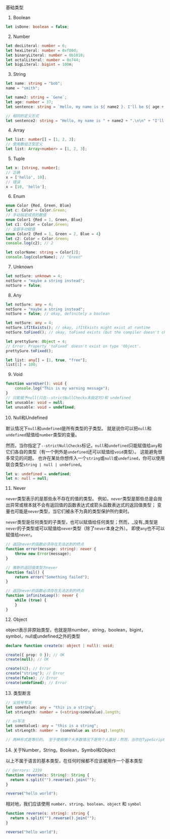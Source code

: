 基础类型

1. Boolean

```typescript
let isDone: boolean = false;
```

2. Number

```typescript
let decLiteral: number = 6;
let hexLiteral: number = 0xf00d;
let binaryLiteral: number = 0b1010;
let octalLiteral: number = 0o744;
let bigLiteral: bigint = 100n;
```

3. String

```typescript
let name: string = "bob";
name = "smith";

let name2: string = `Gene`;
let age: number = 37;
let sentence: string = `Hello, my name is ${ name2 }. I'll be ${ age + 1 } years old next month.`;

// 相同的定义方式
let sentence2: string = "Hello, my name is " + name2 + ".\n\n" + "I'll be " + (age + 1) + " years old next month.";
```

4. Array

```typescript
let list: number[] = [1, 2, 3];
// 使用数组泛型定义
let list: Array<number> = [1, 2, 3];
```

5. Tuple

```typescript
let x: [string, number];
// 正确
x = ['hello', 10];
// 错误
x = [10, 'hello'];
```

6. Enum

```typescript
enum Color {Red, Green, Blue}
let c: Color = Color.Green;
// 手动指定成员的数值
enum Color1 {Red = 1, Green, Blue}
let c1: Color = Color.Green;
// 全部手动赋值
enum Color2 {Red = 1, Green = 2, Blue = 4}
let c2: Color = Color.Green;
console.log(c2); // 2

let colorName: string = Color[2];
console.log(colorName); // "Green"
```

7. Unknown

```typescript
let notSure: unknown = 4;
notSure = "maybe a string instead";
notSure = false;
```

8. Any

```typescript
let notSure: any = 4;
notSure = "maybe a string instead";
notSure = false; // okay, definitely a boolean

let notSure: any = 4;
notSure.ifItExists(); // okay, ifItExists might exist at runtime
notSure.toFixed(); // okay, toFixed exists (but the compiler doesn't check)

let prettySure: Object = 4;
// Error: Property 'toFixed' doesn't exist on type 'Object'.
prettySure.toFixed();

let list: any[] = [1, true, "free"];
list[1] = 100;
```

9. Void

```typescript
function warnUser(): void {
    console.log("This is my warning message");
}
// 只能赋予null(只在--strictNullChecks未指定时)和 undefined
let unusable: void = null;
let unusable: void = undefined;
```

10. Null和Undefined

默认情况下`null`和`undefined`是所有类型的子类型。 就是说你可以把`null`和`undefined`赋值给`number`类型的变量。

然而，当你指定了`--strictNullChecks`标记，`null`和`undefined`只能赋值给`any`和它们各自的类型（有一个例外是`undefined`还可以赋值给`void`类型）。 这能避免很多常见的问题。 也许在某处你想传入一个`string`或`null`或`undefined`，你可以使用联合类型`string | null | undefined`。

```typescript
let u: undefined = undefined;
let n: null = null;
```

11. Never

`never`类型表示的是那些永不存在的值的类型。 例如，`never`类型是那些总是会抛出异常或根本就不会有返回值的函数表达式或箭头函数表达式的返回值类型； 变量也可能是`never`类型，当它们被永不为真的类型保护所约束时。

`never`类型是任何类型的子类型，也可以赋值给任何类型；然而，_没有_类型是`never`的子类型或可以赋值给`never`类型（除了`never`本身之外）。 即使`any`也不可以赋值给`never`。

```typescript
// 返回never的函数必须存在无法达到的终点
function error(message: string): never {
    throw new Error(message);
}

// 推断的返回值类型为never
function fail() {
    return error("Something failed");
}

// 返回never的函数必须存在无法达到的终点
function infiniteLoop(): never {
    while (true) {
    }
}
```

12. Object

object表示非原始类型，也就是除number，string，boolean，bigint，symbol，null或undefined之外的类型

```typescript
declare function create(o: object | null): void;

create({ prop: 0 }); // OK
create(null); // OK

create(42); // Error
create("string"); // Error
create(false); // Error
create(undefined); // Error
```

13. 类型断言

```typescript
// 尖括号写法
let someValue: any = "this is a string";
let strLength: number = (<string>someValue).length;

// as写法
let someValue1: any = "this is a string";
let strLength: number = (someValue as string).length;

// 两种形式是等价的。 至于使用哪个大多数情况下是凭个人喜好；然而，当你在TypeScript里使用JSX时，只有as语法断言是被允许的。
```

14. 关于Number，String，Boolean，Symbol和Object

以上不属于语言的基本类型，在任何时候都不应该被用作一个基本类型

```typescript
// @errors: 2339
function reverse(s: String): String {
  return s.split("").reverse().join("");
}

reverse("hello world");
```

相对地，我们应该使用 `number`、`string`、`boolean`、`object` 和 `symbol`

```typescript
function reverse(s: string): string {
  return s.split("").reverse().join("");
}

reverse("hello world");
```

